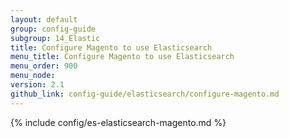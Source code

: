 ```yaml
---
layout: default
group: config-guide
subgroup: 14_Elastic
title: Configure Magento to use Elasticsearch
menu_title: Configure Magento to use Elasticsearch
menu_order: 900
menu_node: 
version: 2.1
github_link: config-guide/elasticsearch/configure-magento.md
---
```


{% include config/es-elasticsearch-magento.md %}
